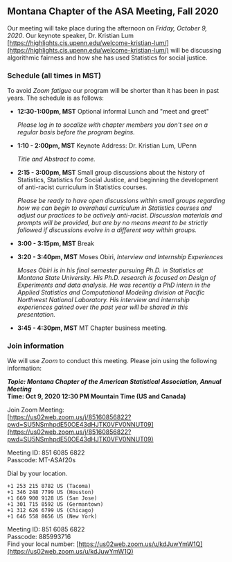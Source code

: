 ## Montana Chapter of the ASA Meeting, Fall 2020

Our meeting will take place during the afternoon on _Friday, October 9, 2020_. Our keynote speaker, Dr. Kristian Lum [https://highlights.cis.upenn.edu/welcome-kristian-lum/](https://highlights.cis.upenn.edu/welcome-kristian-lum/) will be discussing algorithmic fairness and how she has used Statistics for social justice. 

### Schedule (all times in MST)

To avoid _Zoom fatigue_ our program will be shorter than it has been in past years. The schedule is as follows: 

- __12:30-1:00pm, MST__ Optional informal Lunch and "meet and greet"    

    _Please log in to socalize with chapter members you don't see on a regular basis before the program begins._ 

- __1:10 - 2:00pm, MST__ Keynote Address: Dr. Kristian Lum, UPenn

    _Title and Abstract to come._ 

- __2:15 - 3:00pm, MST__ Small group discussions about the history of Statistics, Statistics for Social Justice, and beginning the development of anti-racist curriculum in Statistics courses.  

    _Please be ready to have open discussions within small groups regarding how we can begin to overahaul curriculum in Statistics courses and adjust our practices to be actively anti-racist. Discussion materials and prompts will be provided, but are by no means meant to be strictly followed if discussions evolve in a different way within groups._

- __3:00 - 3:15pm, MST__ Break 
- __3:20 - 3:40pm, MST__ Moses Obiri, _Interview and Internship Experiences_

    _Moses Obiri is in his final semester pursuing Ph.D. in Statistics at Montana State University. His Ph.D. research is focused on Design of Experiments and data analysis. He was recently a PhD intern in the Applied Statistics and Computational Modeling division at Pacific Northwest National Laboratory. His interview and internship experiences gained over the past year will be shared in this presentation._ 

- __3:45 - 4:30pm, MST__ MT Chapter business meeting.

### Join information 

We will use _Zoom_ to conduct this meeting. Please join using the following information: 

___Topic: Montana Chapter of the American Statistical Association, Annual Meeting___   
__Time: Oct 9, 2020 12:30 PM Mountain Time (US and Canada)__

Join Zoom Meeting:    
[https://us02web.zoom.us/j/85160856822?pwd=SU5NSmhpdE50OE43dHJTK0VFV0NNUT09](https://us02web.zoom.us/j/85160856822?pwd=SU5NSmhpdE50OE43dHJTK0VFV0NNUT09)

Meeting ID: 851 6085 6822   
Passcode: MT-ASAf20s

Dial by your location.   

    +1 253 215 8782 US (Tacoma)
    +1 346 248 7799 US (Houston)
    +1 669 900 9128 US (San Jose)
    +1 301 715 8592 US (Germantown)
    +1 312 626 6799 US (Chicago)
    +1 646 558 8656 US (New York)
    
Meeting ID: 851 6085 6822   
Passcode: 885993716   
Find your local number: [https://us02web.zoom.us/u/kdJuwYmW1Q](https://us02web.zoom.us/u/kdJuwYmW1Q)

